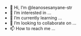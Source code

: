 - 👋 Hi, I’m @leanosesanyane-str
- 👀 I’m interested in ...
- 🌱 I’m currently learning ...
- 💞️ I’m looking to collaborate on ...
- 📫 How to reach me ...

<!---
leanosesanyane-str/leanosesanyane-str is a ✨ special ✨ repository because its `README.md` (this file) appears on your GitHub profile.
You can click the Preview link to take a look at your changes.
--->
